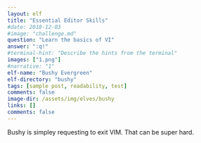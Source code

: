 ```yaml
---
layout: elf
title: "Essential Editor Skills"
#date: 2018-12-03
#image: "challenge.md"
question: "Learn the basics of VI"
answer: ":q!"
#terminal-hint: "Describe the hints from the terminal"
images: ["1.png"]
#narrative: "1"
elf-name: "Bushy Evergreen"
elf-directory: "bushy"
tags: [sample post, readability, test]
comments: false
image-dir: /assets/img/elves/bushy
links: []
comments: false
---
```


Bushy is simpley requesting to exit VIM.  That can be super hard.